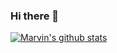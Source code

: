 ### Hi there 👋

<!--
**marvin-noel/marvin-noel** is a ✨ _special_ ✨ repository because its `README.md` (this file) appears on your GitHub profile.

Here are some ideas to get you started:

- 🔭 I’m currently working on ...
- 🌱 I’m currently learning ...
- 👯 I’m looking to collaborate on ...
- 🤔 I’m looking for help with ...
- 💬 Ask me about ...
- 📫 How to reach me: ...
- 😄 Pronouns: ...
- ⚡ Fun fact: ...
-->
[![Marvin's github stats](https://github-readme-stats.vercel.app/api?username=msxdan&show_icons=true&count_private=true&theme=react&show_owner=false&icon_color=F7CA18)](https://github.com/marvin-noel/marvin-noel)

